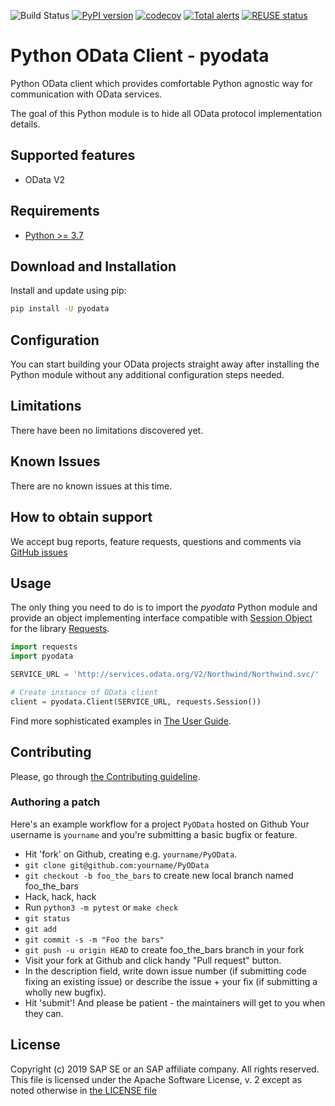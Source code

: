 ![Build Status](https://github.com/SAP/python-pyodata/actions/workflows/python-package.yml/badge.svg)
[![PyPI version](https://badge.fury.io/py/pyodata.svg)](https://badge.fury.io/py/pyodata)
[![codecov](https://codecov.io/gh/SAP/python-pyodata/branch/master/graph/badge.svg)](https://codecov.io/gh/SAP/python-pyodata)
[![Total alerts](https://img.shields.io/lgtm/alerts/g/SAP/python-pyodata.svg?logo=lgtm&logoWidth=18)](https://lgtm.com/projects/g/SAP/python-pyodata/alerts/)
[![REUSE status](https://api.reuse.software/badge/github.com/SAP/python-pyodata)](https://api.reuse.software/info/github.com/SAP/python-pyodata)

# Python OData Client - pyodata

Python OData client which provides comfortable Python agnostic
way for communication with OData services.

The goal of this Python module is to hide all OData protocol implementation
details.

## Supported features

- OData V2

## Requirements

- [Python >= 3.7](https://www.python.org/downloads/)

## Download and Installation

Install and update using pip:

```bash
pip install -U pyodata
```

## Configuration

You can start building your OData projects straight away after installing the
Python module without any additional configuration steps needed.

## Limitations

There have been no limitations discovered yet.

## Known Issues

There are no known issues at this time.

## How to obtain support

We accept bug reports, feature requests, questions and comments via [GitHub issues](https://github.com/SAP/python-pyodata/issues)

## Usage

The only thing you need to do is to import the _pyodata_ Python module and
provide an object implementing interface compatible with [Session Object](https://2.python-requests.org/en/master/user/advanced/#session-objects)
for the library [Requests](https://2.python-requests.org/en/master/).

```python
import requests
import pyodata

SERVICE_URL = 'http://services.odata.org/V2/Northwind/Northwind.svc/'

# Create instance of OData client
client = pyodata.Client(SERVICE_URL, requests.Session())
```

Find more sophisticated examples in [The User Guide](docs/usage/README.md).

## Contributing

Please, go through [the Contributing guideline](CONTRIBUTING.md).

### Authoring a patch

Here's an example workflow for a project `PyOData` hosted on Github
Your username is `yourname` and you're submitting a basic bugfix or feature.

* Hit 'fork' on Github, creating e.g. `yourname/PyOData`.
* `git clone git@github.com:yourname/PyOData`
* `git checkout -b foo_the_bars` to create new local branch named foo_the_bars
* Hack, hack, hack
* Run `python3 -m pytest` or `make check`
* `git status`
* `git add`
* `git commit -s -m "Foo the bars"`
* `git push -u origin HEAD` to create foo_the_bars branch in your fork
* Visit your fork at Github and click handy "Pull request" button.
* In the description field, write down issue number (if submitting code fixing
  an existing issue) or describe the issue + your fix (if submitting a wholly
  new bugfix).
* Hit 'submit'! And please be patient - the maintainers will get to you when
  they can.

## License

Copyright (c) 2019 SAP SE or an SAP affiliate company. All rights reserved.
This file is licensed under the Apache Software License, v. 2 except as noted
otherwise in [the LICENSE file](LICENSE)
